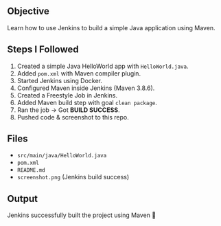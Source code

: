 
## Objective
Learn how to use Jenkins to build a simple Java application using Maven.

## Steps I Followed
1. Created a simple Java HelloWorld app with `HelloWorld.java`.
2. Added `pom.xml` with Maven compiler plugin.
3. Started Jenkins using Docker.
4. Configured Maven inside Jenkins (Maven 3.8.6).
5. Created a Freestyle Job in Jenkins.
6. Added Maven build step with goal `clean package`.
7. Ran the job → Got **BUILD SUCCESS**.
8. Pushed code & screenshot to this repo.

## Files
- `src/main/java/HelloWorld.java`
- `pom.xml`
- `README.md`
- `screenshot.png` (Jenkins build success)

## Output
Jenkins successfully built the project using Maven 🎉
